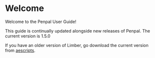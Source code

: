 # Welcome

Welcome to the Penpal User Guide!

This guide is continually updated alongside new releases of Penpal. The current version is 1.5.0

If you have an older version of Limber, go download the current version from [aescripts](https://aescripts.com/penpal/).
